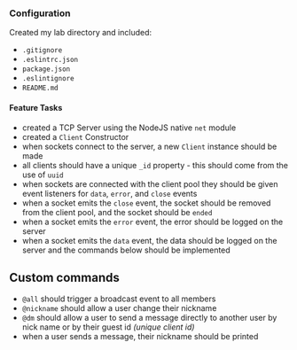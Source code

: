 ### Configuration  
Created my lab directory and included:  
* `.gitignore`  
* `.eslintrc.json`  
* `package.json`  
* `.eslintignore`  
* `README.md`  

#### Feature Tasks  
* created a TCP Server using the NodeJS native `net` module  
* created a `Client` Constructor  
* when sockets connect to the server, a new `Client` instance should be made
* all clients should have a unique `_id` property - this should come from the use of `uuid`
* when sockets are connected with the client pool they should be given event listeners for `data`, `error`, and `close` events
 * when a socket emits the `close` event, the socket should be removed from the client pool, and the socket should be `ended`
 * when a socket emits the `error` event, the error should be logged on the server
 * when a socket emits the `data` event, the data should be logged on the server and the commands below should be implemented

## Custom commands
* `@all` should trigger a broadcast event to all members  
* `@nickname` should allow a user change their nickname  
* `@dm` should allow a user to send a message directly to another user by nick name or by their guest id _(unique client id)_  
* when a user sends a message, their nickname should be printed  
